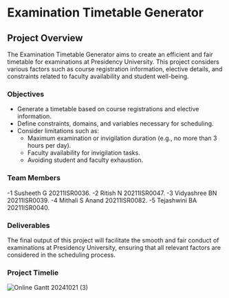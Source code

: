 # Examination Timetable Generator

## Project Overview

The Examination Timetable Generator aims to create an efficient and fair timetable for examinations at Presidency University. This project considers various factors such as course registration information, elective details, and constraints related to faculty availability and student well-being.

### Objectives

- Generate a timetable based on course registrations and elective information.
- Define constraints, domains, and variables necessary for scheduling.
- Consider limitations such as:
  - Maximum examination or invigilation duration (e.g., no more than 3 hours per day).
  - Faculty availability for invigilation tasks.
  - Avoiding student and faculty exhaustion.

### Team Members

-1	Susheeth G	20211ISR0036.
-2	Ritish N	20211ISR0047.
-3	Vidyashree BN	20211ISR0039.
-4	Mithali S Anand	20211ISR0082.
-5	Tejashwini BA 	20211ISR0040.

### Deliverables

The final output of this project will facilitate the smooth and fair conduct of examinations at Presidency University, ensuring that all relevant factors are considered in the scheduling process.


### Project Timelie

![Online Gantt 20241021 (3)](https://github.com/user-attachments/assets/d0165ac9-08dd-433b-8e9d-127a6ca78ced)
